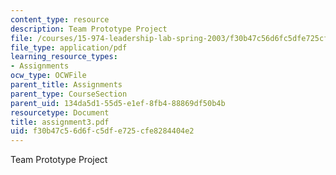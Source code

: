 ```yaml
---
content_type: resource
description: Team Prototype Project
file: /courses/15-974-leadership-lab-spring-2003/f30b47c56d6fc5dfe725cfe8284404e2_assignment3.pdf
file_type: application/pdf
learning_resource_types:
- Assignments
ocw_type: OCWFile
parent_title: Assignments
parent_type: CourseSection
parent_uid: 134da5d1-55d5-e1ef-8fb4-88869df50b4b
resourcetype: Document
title: assignment3.pdf
uid: f30b47c5-6d6f-c5df-e725-cfe8284404e2
---
```

Team Prototype Project

